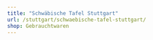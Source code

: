 ```yaml
---
title: "Schwäbische Tafel Stuttgart"
url: /stuttgart/schwaebische-tafel-stuttgart/
shop: Gebrauchtwaren
---
```

